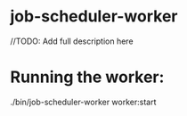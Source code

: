 job-scheduler-worker
====================

//TODO: Add full description here

# Running the worker:

./bin/job-scheduler-worker worker:start
